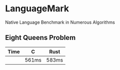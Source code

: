 # LanguageMark
Native Language Benchmark in Numerous Algorithms

## Eight Queens Problem

| Time | C | Rust |
|-|-|-|
| | 561ms | 583ms |

